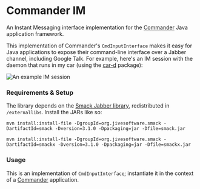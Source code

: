 # Commander IM

An Instant Messaging interface implementation for the [Commander](http://www.github.com/willmeyer/commander) Java
application framework.

This implementation of Commander's `CmdInputInterface` makes it easy for Java applications to expose their
command-line interface over a Jabber channel, including Google Talk.  For example, here's an IM session with the
daemon that runs in my car (using the [car-d](http://www.github.com/willmeyer/car-d) package):

![An example IM session](http://farm4.staticflickr.com/3549/3835551326_d76b41d050.jpg "An example IM session")

### Requirements & Setup

The library depends on the [Smack Jabber library](http://www.igniterealtime.org/projects/smack/), redistributed
in `/externallibs`.  Install the JARs like so:

`mvn install:install-file -DgroupId=org.jivesoftware.smack -DartifactId=smack -Dversion=3.1.0 -Dpackaging=jar -Dfile=smack.jar`

`mvn install:install-file -DgroupId=org.jivesoftware.smack -DartifactId=smackx -Dversion=3.1.0 -Dpackaging=jar -Dfile=smackx.jar`

### Usage

This is an implementation of `CmdInputInterface`; instantiate it in the context of a
[Commander](http://www.github.com/willmeyer/commander) application.

